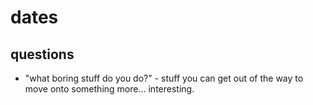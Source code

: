 # dates

## questions
- "what boring stuff do you do?" - stuff you can get out of the way to move
  onto something more... interesting.
